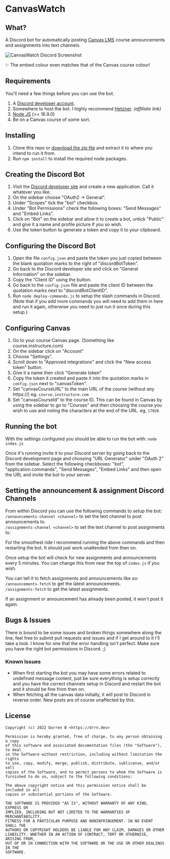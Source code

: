 # CanvasWatch

## What?
A Discord bot for automatically posting [Canvas LMS](https://community.canvaslms.com/t5/Canvas/ct-p/canvas) course announcements and assignments into text channels.

![CanvasWatch Discord Screenshot](https://i.imgur.com/bYJUDvA.jpeg)

✨ The embed colour even matches that of the Canvas course colour!

## Requirements
You'll need a few things before you can use the bot.
1. A [Discord developer account](https://discord.com/developers).
2. Somewhere to host the bot. I highly recommend [Hetzner](https://hetzner.cloud/?ref=tqgDVez81Fag). *(affiliate link)*
3. [Node JS](https://nodejs.org/en/) (>= 16.9.0)
4. Be on a Canvas course of some sort.

## Installing
1. Clone this repo or [download the zip file](https://github.com/drrnb/canvaswatch/archive/refs/heads/main.zip) and extract it to where you intend to run it from.
2. Run `npm install` to install the required node packages.

## Creating the Discord Bot
1. Visit the [Discord developer site](https://discord.com/developers) and create a new application. Call it whatever you like.
2. On the sidebar choose "OAuth2 -> General".
3. Under "Scopes" tick the "bot" checkbox.
4. Under "Bot Permissions" check the following boxes: "Send Messages" and "Embed Links".
5. Click on "Bot" on the sidebar and allow it to create a bot, untick "Public" and give it a name and profile picture if you so wish.
6. Use the token button to generate a token and copy it to your clipboard.

## Configuring the Discord Bot
1. Open the file `config.json` and paste the token you just copied between the blank quotation marks to the right of "discordBotToken".
2. Go back to the Discord developer site and click on "General Information" on the sidebar.
3. Copy the "Client ID" using the button.
4. Go back to the `config.json` file and paste the client ID between the quotation marks next to "discordBotClientID".
5. Run `node deploy-commands.js` to setup the slash commands in Discord. (Note that if you add more commands you will need to add them in here and run it again, otherwise you need to just run it once during this setup.)

## Configuring Canvas
1. Go to your course Canvas page. (Something like course.instructure.com)
2. On the sidebar click on "Account"
3. Choose "Settings".
4. Scroll down to "Approved integrations" and click the "New access token" button.
5. Give it a name then click "Generate token"
6. Copy the token it created and paste it into the quotation marks in `config.json` next to "canvasToken".
7. Set "canvasCourseURL" to the main URL of the course (without any https://) eg. `course.instructure.com`
8. Set "canvasCourseId" to the course ID. This can be found in Canvas by using the sidebar to go to "Courses" and then choosing the course you wish to use and noting the characters at the end of the URL. eg, `17026` 

## Running the bot
With the settings configured you should be able to run the bot with:
`node index.js`

Once it's running invite it to your Discord server by going back to the Discord development page and choosing "URL Generator" under "OAuth 2" from the sidebar.
Select the following checkboxes: "bot", "application.commands", "Send Messages", "Embed Links" and then open the URL and invite the bot to your server.

## Setting the announcement & assignment Discord Channels
From within Discord you can use the following commands to setup the bot:   
`/announcements-channel <channel>` to set the text channel to post announcements to.  
`/assignments-channel <channel>` to set the text channel to post assignments to.  

For the smoothest ride I recommend running the above commands and then restarting the bot. It should just work unattended from then on.

Once setup the bot will check for new assignments and announcements every 5 minutes. You can change this from near the top of `index.js` if you wish.

You can tell it to fetch assignments and announcements like so:  
`/announcements-fetch` to get the latest announcements.  
`/assignments-fetch` to get the latest assignments. 

If an assignment or announcement has already been posted, it won't post it again.

## Bugs & Issues
There is bound to be some issues and broken things somewhere along the line, feel free to submit pull requests and issues and if I get around to it I'll take a look. I know for one that the error handling isn't perfect. Make sure you have the right bot permissions in Discord. ;)

### Known Issues
- When first starting the bot you may have some errors related to undefined message content, just be sure everything is setup correctly and you have the correct channels setup in Discord and restart the bot and it should be fine from then on.
- When fetching all the canvas data initially, it will post to Discord in reverse order. New posts are of course unaffected by this.

## License
```
Copyright (c) 2022 Darren B <https://drrn.dev>

Permission is hereby granted, free of charge, to any person obtaining a copy
of this software and associated documentation files (the "Software"), to deal
in the Software without restriction, including without limitation the rights
to use, copy, modify, merge, publish, distribute, sublicense, and/or sell
copies of the Software, and to permit persons to whom the Software is
furnished to do so, subject to the following conditions:

The above copyright notice and this permission notice shall be included in all
copies or substantial portions of the Software.

THE SOFTWARE IS PROVIDED "AS IS", WITHOUT WARRANTY OF ANY KIND, EXPRESS OR
IMPLIED, INCLUDING BUT NOT LIMITED TO THE WARRANTIES OF MERCHANTABILITY,
FITNESS FOR A PARTICULAR PURPOSE AND NONINFRINGEMENT. IN NO EVENT SHALL THE
AUTHORS OR COPYRIGHT HOLDERS BE LIABLE FOR ANY CLAIM, DAMAGES OR OTHER
LIABILITY, WHETHER IN AN ACTION OF CONTRACT, TORT OR OTHERWISE, ARISING FROM,
OUT OF OR IN CONNECTION WITH THE SOFTWARE OR THE USE OR OTHER DEALINGS IN THE
SOFTWARE.
```
